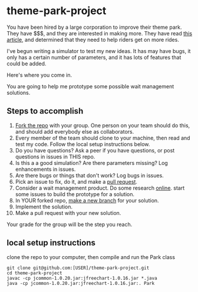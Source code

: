 theme-park-project
==================

You have been hired by a large corporation to improve their theme park.  They have $$$, and they are interested in making more.  They have read [this article](http://nerdguru.wordpress.com/2007/11/26/examining-theme-park-throughput/), and determined that they need to help riders get on more rides.

I've begun writing a simulator to test my new ideas.  It has may have bugs, it only has a certain number of parameters, and it has lots of features that could be added.  

Here's where you come in.

You are going to help me prototype some possible wait management solutions.  

Steps to accomplish
-------------------

1.  [Fork the repo](https://help.github.com/articles/fork-a-repo) with your group. One person on your team should do this, and should add everybody else as collaborators.
2.  Every member of the team should clone to your machine, then read and test my code.  Follow the local setup instructions below.
3.  Do you have questions?  Ask a peer if you have questions, or post questions in issues in THIS repo.
4.  Is this a a good simulation?  Are there parameters missing?   Log enhancements in issues.
5.  Are there bugs or things that don't work? Log bugs in issues.
6.  Pick an issue to fix, do it, and make a [pull request](https://help.github.com/articles/creating-a-pull-request).
7.  Consider a wait management product.  Do some research [online](http://www.google.com).  start some issues to build the prototype for a solution.
8.  In YOUR forked repo, [make a new branch](http://git-scm.com/book/en/Git-Branching-What-a-Branch-Is) for your solution.  
9.  Implement the solution.
10.  Make a pull request with your new solution.

Your grade for the group will be the step you reach.

local setup instructions
------------------------
clone the repo to your computer, then compile and run the Park class

`git clone git@github.com:[USER]/theme-park-project.git`  
`cd theme-park-project`  
`javac -cp jcommon-1.0.20.jar:jfreechart-1.0.16.jar *.java`  
`java -cp jcommon-1.0.20.jar:jfreechart-1.0.16.jar:. Park`  

